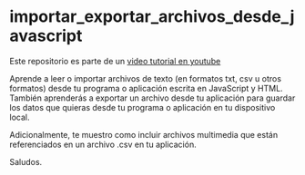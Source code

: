 # importar_exportar_archivos_desde_javascript
Este repositorio es parte de un [video tutorial en youtube](https://youtu.be/sFha8qWeUj4)

Aprende a leer o importar archivos de texto (en formatos txt, csv u otros formatos) desde tu programa o aplicación escrita en JavaScript y HTML.
También aprenderás a exportar un archivo desde tu aplicación para guardar los datos que quieras desde tu programa o aplicación en tu dispositivo local.

Adicionalmente, te muestro como incluir archivos multimedia que están referenciados en un archivo .csv en tu aplicación. 

Saludos.

